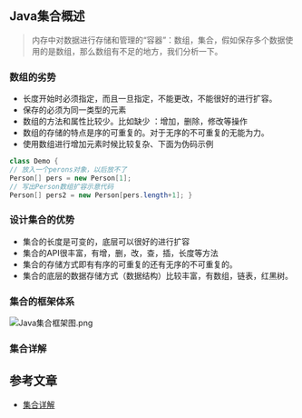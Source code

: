 ## Java集合概述
> 内存中对数据进行存储和管理的“容器”：数组，集合，假如保存多个数据使用的是数组，那么数组有不足的地方，我们分析一下。
### 数组的劣势
- 长度开始时必须指定，而且一旦指定，不能更改，不能很好的进行扩容。
- 保存的必须为同一类型的元素
- 数组的方法和属性比较少。比如缺少 ：增加，删除，修改等操作
- 数组的存储的特点是序的可重复的。对于无序的不可重复的无能为力。
- 使用数组进行增加元素时候比较复杂、下面为伪码示例

```java
class Demo {
// 放入一个perons对象，以后放不了
Person[] pers = new Person[1];
// 写出Person数组扩容示意代码
Person[] pers2 = new Person[pers.length+1]; }
```
### 设计集合的优势

- 集合的长度是可变的，底层可以很好的进行扩容
- 集合的API很丰富，有增，删，改，查，插，长度等方法
- 集合的存储方式即有有序的可重复的还有无序的不可重复的。
- 集合的底层的数据存储方式（数据结构）比较丰富，有数组，链表，红黑树。

### 集合的框架体系

![Java集合框架图.png](https://i.loli.net/2021/04/02/27AcnYPWZsrN3jw.png)

### 集合详解

## 参考文章
- [集合详解](https://www.jianshu.com/p/4c8ae549534f)
